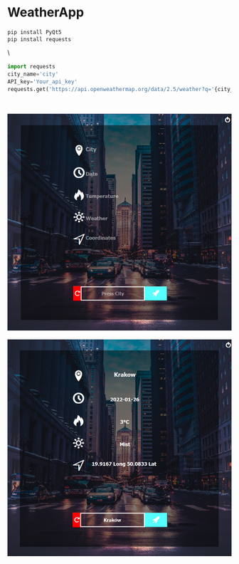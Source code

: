 # WeatherApp

```
pip install PyQt5
pip install requests
```
\

```python
import requests
city_name='city'
API_key='Your_api_key'
requests.get('https://api.openweathermap.org/data/2.5/weather?q='{city_name}+'&appid='+{API_key})
```
\
\
![alt text](1.png)
\
\
![alt text](2.png)
